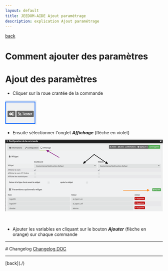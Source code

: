 ```yaml
---
layout: default
title: JEEDOM-AIDE Ajout paramétrage
description: explication Ajout paramétrage
---
```

[back](./)
# Comment ajouter des paramètres

# Ajout des paramètres
* Cliquer sur la roue crantée de la commande
<p><img src="../img/help/config_roue.png" alt="Roue Crantée" width="100"/></p>

* Ensuite sélectionner l'onglet <b><i>Affichage</i></b> (flèche en violet)<br/>
<p><img src="../img/help/config_onglet_affichage_action.png" alt="Onglet Affichage" width="700" /></p><br/>

* Ajouter les variables en cliquant sur le bouton <b><i>Ajouter</i></b> (flèche en orange) sur chaque commande<br/>

<hr />
# Changelog
<a href="https://github.com/JEALG/JEEDOM-Widget_JAG-doc/commits/master">Changelog DOC</a>

<hr />
[back](./)